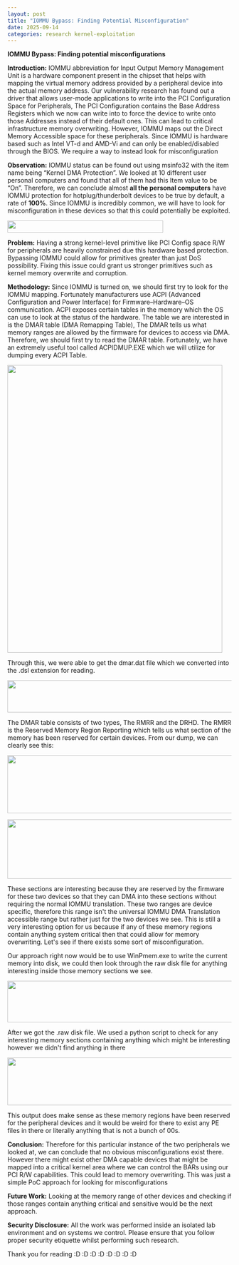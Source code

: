 ```yaml
---
layout: post
title: "IOMMU Bypass: Finding Potential Misconfiguration"
date: 2025-09-14
categories: research kernel-exploitation
---
```


**<span class="mark">IOMMU Bypass: Finding potential
misconfigurations</span>**

<span class="mark">**Introduction:** IOMMU abbreviation for Input Output
Memory Management Unit is a hardware component present in the chipset
that helps with mapping the virtual memory address provided by a
peripheral device into the actual memory address. Our vulnerability
research has found out a driver that allows user-mode applications to
write into the PCI Configuration Space for Peripherals, The PCI
Configuration contains the Base Address Registers which we now can write
into to force the device to write onto those Addresses instead of their
default ones. This can lead to critical infrastructure memory
overwriting. However, IOMMU maps out the Direct Memory Accessible space
for these peripherals. Since IOMMU is hardware based such as Intel VT-d
and AMD-Vi and can only be enabled/disabled through the BIOS. We require
a way to instead look for misconfiguration</span>

<span class="mark">**Observation:** IOMMU status can be found out using
msinfo32 with the item name being “Kernel DMA Protection”. We looked at
10 different user personal computers and found that all of them had this
Item value to be “On”. Therefore, we can conclude almost **all the
personal computers** have IOMMU protection for hotplug/thunderbolt
devices to be true by default, a rate of **100%**. Since IOMMU is
incredibly common, we will have to look for misconfiguration in these
devices so that this could potentially be exploited.</span>

<img src="./assets/images/iommu-bypass/media/image2.png"
style="width:3.64583in;height:0.28125in" />

<span class="mark">**Problem:** Having a strong kernel-level primitive
like PCI Config space R/W for peripherals are heavily constrained due
this hardware based protection. Bypassing IOMMU could allow for
primitives greater than just DoS possibility. Fixing this issue could
grant us stronger primitives such as kernel memory overwrite and
corruption.</span>

<span class="mark">**Methodology:** Since IOMMU is turned on, we should
first try to look for the IOMMU mapping. Fortunately manufacturers use
ACPI (Advanced Configuration and Power Interface) for
Firmware–Hardware–OS communication. ACPI exposes certain tables in the
memory which the OS can use to look at the status of the hardware. The
table we are interested in is the DMAR table (DMA Remapping Table), The
DMAR tells us what memory ranges are allowed by the firmware for devices
to access via DMA. Therefore, we should first try to read the DMAR
table. Fortunately, we have an extremely useful tool called ACPIDMUP.EXE
which we will utilize for dumping every ACPI Table.</span>

<img src="./assets/images/iommu-bypass/media/image4.png"
style="width:5.03125in;height:6.71875in" />

<span class="mark">Through this, we were able to get the dmar.dat file
which we converted into the .dsl extension for reading.</span>

<img src="./assets/images/iommu-bypass/media/image5.png"
style="width:6.5in;height:0.75in" />

<span class="mark">The DMAR table consists of two types, The RMRR and
the DRHD. The RMRR is the Reserved Memory Region Reporting which tells
us what section of the memory has been reserved for certain devices.
From our dump, we can clearly see this:</span>

<img src="./assets/images/iommu-bypass/media/image7.png"
style="width:6.5in;height:1.34722in" />

<img src="./assets/images/iommu-bypass/media/image1.png"
style="width:6.5in;height:1.38889in" />

<span class="mark">These sections are interesting because they are
reserved by the firmware for these two devices so that they can DMA into
these sections without requiring the normal IOMMU translation. These two
ranges are device specific, therefore this range isn't the universal
IOMMU DMA Translation accessible range but rather just for the two
devices we see. This is still a very interesting option for us because
if any of these memory regions contain anything system critical then
that could allow for memory overwriting. Let's see if there exists some
sort of misconfiguration.</span>

<span class="mark">Our approach right now would be to use WinPmem.exe to
write the current memory into disk, we could then look through the raw
disk file for anything interesting inside those memory sections we
see.</span>

<img src="./assets/images/iommu-bypass/media/image6.png"
style="width:6.5in;height:0.97222in" />

<span class="mark">After we got the .raw disk file. We used a python
script to check for any interesting memory sections containing anything
which might be interesting however we didn't find anything in
there</span>

<img src="./assets/images/iommu-bypass/media/image3.png"
style="width:6.5in;height:1.11111in" />

<span class="mark">This output does make sense as these memory regions
have been reserved for the peripheral devices and it would be weird for
there to exist any PE files in there or literally anything that is not a
bunch of 00s.</span>

<span class="mark">**Conclusion:** Therefore for this particular
instance of the two peripherals we looked at, we can conclude that no
obvious misconfigurations exist there. However there might exist other
DMA capable devices that might be mapped into a critical kernel area
where we can control the BARs using our PCI R/W capabilities. This could
lead to memory overwriting. This was just a simple PoC approach for
looking for misconfigurations</span>

<span class="mark">**Future Work:** Looking at the memory range of other
devices and checking if those ranges contain anything critical and
sensitive would be the next approach.</span>

<span class="mark">**Security Disclosure:** All the work was performed
inside an isolated lab environment and on systems we control. Please
ensure that you follow proper security etiquette whilst performing such
research.</span>

<span class="mark">Thank you for reading :D :D :D :D :D :D :D :D</span>

